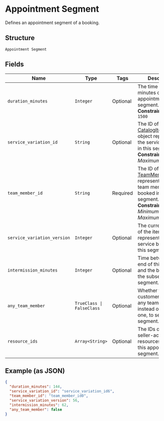 
# Appointment Segment

Defines an appointment segment of a booking.

## Structure

`Appointment Segment`

## Fields

| Name | Type | Tags | Description |
|  --- | --- | --- | --- |
| `duration_minutes` | `Integer` | Optional | The time span in minutes of an appointment segment.<br>**Constraints**: `<= 1500` |
| `service_variation_id` | `String` | Optional | The ID of the [CatalogItemVariation](entity:CatalogItemVariation) object representing the service booked in this segment.<br>**Constraints**: *Maximum Length*: `36` |
| `team_member_id` | `String` | Required | The ID of the [TeamMember](entity:TeamMember) object representing the team member booked in this segment.<br>**Constraints**: *Minimum Length*: `1`, *Maximum Length*: `32` |
| `service_variation_version` | `Integer` | Optional | The current version of the item variation representing the service booked in this segment. |
| `intermission_minutes` | `Integer` | Optional | Time between the end of this segment and the beginning of the subsequent segment. |
| `any_team_member` | `TrueClass \| FalseClass` | Optional | Whether the customer accepts any team member, instead of a specific one, to serve this segment. |
| `resource_ids` | `Array<String>` | Optional | The IDs of the seller-accessible resources used for this appointment segment. |

## Example (as JSON)

```json
{
  "duration_minutes": 144,
  "service_variation_id": "service_variation_id6",
  "team_member_id": "team_member_id0",
  "service_variation_version": 56,
  "intermission_minutes": 62,
  "any_team_member": false
}
```

